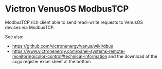 # Victron VenusOS ModbusTCP

ModbusTCP rich client able to send read+write requests to VenusOS devices via ModbusTCP.

See also:
- https://github.com/victronenergy/venus/wiki/dbus
- https://www.victronenergy.com/panel-systems-remote-monitoring/color-control#technical-information and the download of the ccgx register excel sheet at the bottom

